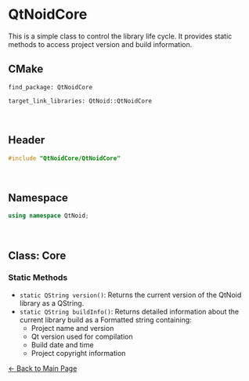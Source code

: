 # QtNoidCore
This is a simple class to control the library life cycle.
It provides static methods to access project version and build information.

## CMake
```
find_package: QtNoidCore

target_link_libraries: QtNoid::QtNoidCore
```

&nbsp;

## Header

```cpp
#include "QtNoidCore/QtNoidCore"
```

&nbsp;

## Namespace

```cpp
using namespace QtNoid;
```

&nbsp;

## Class: Core

### Static Methods

- `static QString version()`: Returns the current version of the QtNoid library as a QString.
- `static QString buildInfo()`: Returns detailed information about the current 
  library build as a Formatted string containing:
  - Project name and version
  - Qt version used for compilation
  - Build date and time
  - Project copyright information


[← Back to Main Page](./../README.md)

